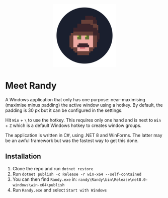 ﻿<p align="center">
  <img src="./assets/randy_logo.png" width="200" height="200" alt="Randy"/>
</p>

# Meet Randy

A Windows application that only has one purpose: near-maximising (maximise minus padding) the active window using a
hotkey. By default, the padding is 30 px but it can be configured in the settings.

Hit `Win` + `\` to use the hotkey. This requires only one hand and is next to `Win` + `Z` which is a default
Windows hotkey to creates window groups.

The application is written in C#, using .NET 8 and WinForms. The latter may be an awful framework but was the fastest
way to get this done.

## Installation

1. Clone the repo and run `dotnet restore`
2. Run `dotnet publish -c Release -r win-x64 --self-contained`
3. You can then find `Randy.exe` in: `randy\Randy\bin\Release\net8.0-windows\win-x64\publish`
4. Run `Randy.exe` and select `Start with Windows`